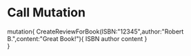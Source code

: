 # Call Mutation

mutation{
CreateReviewForBook(ISBN:"12345",author:"Robert B.",content:"Great Book!"){
ISBN
author
content
}  
}
